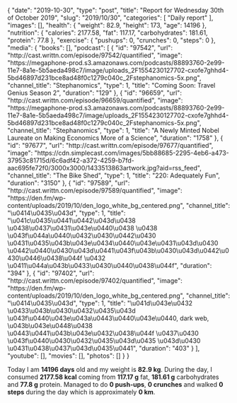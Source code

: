{
    "date": "2019-10-30",
    "type": "post",
    "title": "Report for Wednesday 30th of October 2019",
    "slug": "2019\/10\/30",
    "categories": [
        "Daily report"
    ],
    "images": [],
    "health": {
        "weight": 82.9,
        "height": 173,
        "age": 14196
    },
    "nutrition": {
        "calories": 2177.58,
        "fat": 117.17,
        "carbohydrates": 181.61,
        "protein": 77.8
    },
    "exercise": {
        "pushups": 0,
        "crunches": 0,
        "steps": 0
    },
    "media": {
        "books": [],
        "podcast": [
            {
                "id": "97542",
                "url": "http:\/\/cast.writtn.com\/episode\/97542\/quantified",
                "image": "https:\/\/megaphone-prod.s3.amazonaws.com\/podcasts\/88893760-2e99-11e7-8a1e-5b5aeda498c7\/image\/uploads_2F1554230127702-cxofe7ghhd4-5bd46897d231bce8ad48f0c1279c040c_2Fstephanomics-5x.png",
                "channel_title": "Stephanomics",
                "type": 1,
                "title": "Coming Soon: Travel Genius Season 2",
                "duration": "129"
            },
            {
                "id": "96659",
                "url": "http:\/\/cast.writtn.com\/episode\/96659\/quantified",
                "image": "https:\/\/megaphone-prod.s3.amazonaws.com\/podcasts\/88893760-2e99-11e7-8a1e-5b5aeda498c7\/image\/uploads_2F1554230127702-cxofe7ghhd4-5bd46897d231bce8ad48f0c1279c040c_2Fstephanomics-5x.png",
                "channel_title": "Stephanomics",
                "type": 1,
                "title": "A Newly Minted Nobel Laureate on Making Economics More of a Science",
                "duration": "1758"
            },
            {
                "id": "97677",
                "url": "http:\/\/cast.writtn.com\/episode\/97677\/quantified",
                "image": "https:\/\/cdn.simplecast.com\/images\/5bb88685-2295-4eb6-a473-37953c81715d\/6c6adf42-a372-4259-b7fd-aac695fe72f0\/3000x3000\/1433513863artwork.jpg?aid=rss_feed",
                "channel_title": "The Bike Shed",
                "type": 1,
                "title": "220: Adequately Fun",
                "duration": "3150"
            },
            {
                "id": "97589",
                "url": "http:\/\/cast.writtn.com\/episode\/97589\/quantified",
                "image": "https:\/\/den.fm\/wp-content\/uploads\/2019\/10\/den_logo_white_bg_centered.png",
                "channel_title": "\u0414\u0435\u043d",
                "type": 1,
                "title": "\u041c\u0435\u0441\u0442\u043d\u0438 \u0438\u0437\u0431\u043e\u0440\u0438 \u0438 \u043f\u044a\u0440\u0432\u0430\u0442\u0430 \u0431\u0435\u043b\u043e\u0434\u0440\u043e\u0431\u043d\u0430 \u0442\u0440\u0430\u043d\u0441\u043f\u043b\u0430\u043d\u0442\u0430\u0446\u0438\u044f \u0432 \u0411\u044a\u043b\u0433\u0430\u0440\u0438\u044f",
                "duration": "394"
            },
            {
                "id": "97402",
                "url": "http:\/\/cast.writtn.com\/episode\/97402\/quantified",
                "image": "https:\/\/den.fm\/wp-content\/uploads\/2019\/10\/den_logo_white_bg_centered.png",
                "channel_title": "\u0414\u0435\u043d",
                "type": 1,
                "title": "\u041d\u043e\u0432 \u0433\u043b\u0430\u0432\u0435\u043d \u043f\u0440\u043e\u043a\u0443\u0440\u043e\u0440, dark web, \u043b\u043e\u0448\u0438 \u0443\u0441\u043b\u043e\u0432\u0438\u044f \u0437\u0430 \u043f\u0440\u0430\u0432\u0435\u043d\u0435 \u043d\u0430 \u0431\u0438\u0437\u043d\u0435\u0441",
                "duration": "403"
            }
        ],
        "youtube": [],
        "movies": [],
        "photos": []
    }
}

Today I am <strong>14196 days</strong> old and my weight is <strong>82.9 kg</strong>. During the day, I consumed <strong>2177.58 kcal</strong> coming from <strong>117.17 g</strong> fat, <strong>181.61 g</strong> carbohydrates and <strong>77.8 g</strong> protein. Managed to do <strong>0 push-ups</strong>, <strong>0 crunches</strong> and walked <strong>0 steps</strong> during the day which is approximately <strong>0 km</strong>.